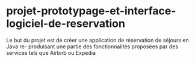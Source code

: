 # projet-prototypage-et-interface-logiciel-de-reservation
Le but du projet est de créer une application de réservation de séjours en Java re- produisant une partie des fonctionnalités proposées par des services tels que Airbnb ou Expedia
